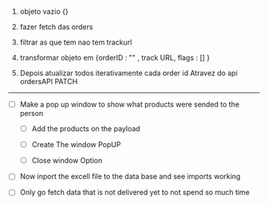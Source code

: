 
1.  objeto vazio  {}

2.  fazer fetch das orders
3.  filtrar as que tem nao tem trackurl
4.  transformar objeto em {orderID : "" , track URL, flags : [] }
5. Depois atualizar todos iterativamente cada order id Atravez do api ordersAPI PATCH
---
  - [ ] Make a pop up window to show what products were sended to the person 
    - [ ] Add the products on the payload 
    - [ ] Create The window PopUP 
    - [ ] Close window Option   


* [ ] Now inport the excell file to the data base and see imports working 
* [ ] Only go fetch data that is not delivered yet to not spend so much time
  
  